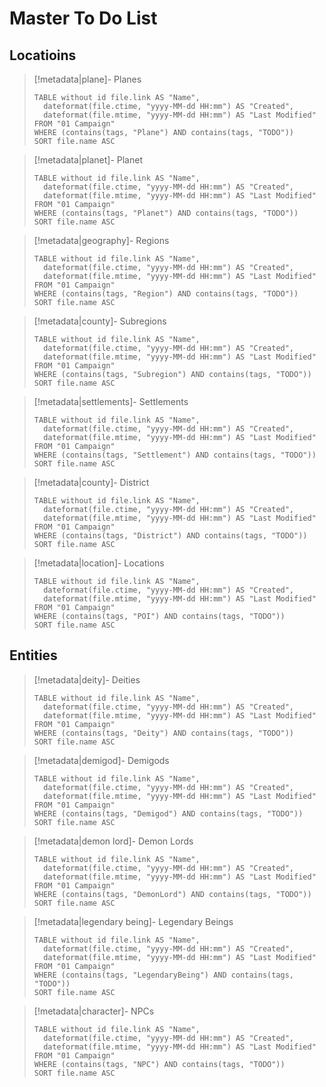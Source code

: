 # Master To Do List
## Locatioins
> [!metadata|plane]- Planes
> ```dataview
> TABLE without id file.link AS "Name",
>   dateformat(file.ctime, "yyyy-MM-dd HH:mm") AS "Created",
>   dateformat(file.mtime, "yyyy-MM-dd HH:mm") AS "Last Modified"
> FROM "01 Campaign"
> WHERE (contains(tags, "Plane") AND contains(tags, "TODO"))
> SORT file.name ASC

> [!metadata|planet]- Planet
> ```dataview
> TABLE without id file.link AS "Name",
>   dateformat(file.ctime, "yyyy-MM-dd HH:mm") AS "Created",
>   dateformat(file.mtime, "yyyy-MM-dd HH:mm") AS "Last Modified"
> FROM "01 Campaign"
> WHERE (contains(tags, "Planet") AND contains(tags, "TODO"))
> SORT file.name ASC

> [!metadata|geography]- Regions
> ```dataview
> TABLE without id file.link AS "Name",
>   dateformat(file.ctime, "yyyy-MM-dd HH:mm") AS "Created",
>   dateformat(file.mtime, "yyyy-MM-dd HH:mm") AS "Last Modified"
> FROM "01 Campaign"
> WHERE (contains(tags, "Region") AND contains(tags, "TODO"))
> SORT file.name ASC

> [!metadata|county]- Subregions
> ```dataview
> TABLE without id file.link AS "Name",
>   dateformat(file.ctime, "yyyy-MM-dd HH:mm") AS "Created",
>   dateformat(file.mtime, "yyyy-MM-dd HH:mm") AS "Last Modified"
> FROM "01 Campaign"
> WHERE (contains(tags, "Subregion") AND contains(tags, "TODO"))
> SORT file.name ASC

> [!metadata|settlements]- Settlements
> ```dataview
> TABLE without id file.link AS "Name",
>   dateformat(file.ctime, "yyyy-MM-dd HH:mm") AS "Created",
>   dateformat(file.mtime, "yyyy-MM-dd HH:mm") AS "Last Modified"
> FROM "01 Campaign"
> WHERE (contains(tags, "Settlement") AND contains(tags, "TODO"))
> SORT file.name ASC

> [!metadata|county]- District
> ```dataview
> TABLE without id file.link AS "Name",
>   dateformat(file.ctime, "yyyy-MM-dd HH:mm") AS "Created",
>   dateformat(file.mtime, "yyyy-MM-dd HH:mm") AS "Last Modified"
> FROM "01 Campaign"
> WHERE (contains(tags, "District") AND contains(tags, "TODO"))
> SORT file.name ASC

> [!metadata|location]- Locations
> ```dataview
> TABLE without id file.link AS "Name",
>   dateformat(file.ctime, "yyyy-MM-dd HH:mm") AS "Created",
>   dateformat(file.mtime, "yyyy-MM-dd HH:mm") AS "Last Modified"
> FROM "01 Campaign"
> WHERE (contains(tags, "POI") AND contains(tags, "TODO"))
> SORT file.name ASC

## Entities
> [!metadata|deity]- Deities
> ```dataview
> TABLE without id file.link AS "Name",
>   dateformat(file.ctime, "yyyy-MM-dd HH:mm") AS "Created",
>   dateformat(file.mtime, "yyyy-MM-dd HH:mm") AS "Last Modified"
> FROM "01 Campaign"
> WHERE (contains(tags, "Deity") AND contains(tags, "TODO"))
> SORT file.name ASC

> [!metadata|demigod]- Demigods
> ```dataview
> TABLE without id file.link AS "Name",
>   dateformat(file.ctime, "yyyy-MM-dd HH:mm") AS "Created",
>   dateformat(file.mtime, "yyyy-MM-dd HH:mm") AS "Last Modified"
> FROM "01 Campaign"
> WHERE (contains(tags, "Demigod") AND contains(tags, "TODO"))
> SORT file.name ASC

> [!metadata|demon lord]- Demon Lords
> ```dataview
> TABLE without id file.link AS "Name",
>   dateformat(file.ctime, "yyyy-MM-dd HH:mm") AS "Created",
>   dateformat(file.mtime, "yyyy-MM-dd HH:mm") AS "Last Modified"
> FROM "01 Campaign"
> WHERE (contains(tags, "DemonLord") AND contains(tags, "TODO"))
> SORT file.name ASC

> [!metadata|legendary being]- Legendary Beings
> ```dataview
> TABLE without id file.link AS "Name",
>   dateformat(file.ctime, "yyyy-MM-dd HH:mm") AS "Created",
>   dateformat(file.mtime, "yyyy-MM-dd HH:mm") AS "Last Modified"
> FROM "01 Campaign"
> WHERE (contains(tags, "LegendaryBeing") AND contains(tags, "TODO"))
> SORT file.name ASC

> [!metadata|character]- NPCs
> ```dataview
> TABLE without id file.link AS "Name",
>   dateformat(file.ctime, "yyyy-MM-dd HH:mm") AS "Created",
>   dateformat(file.mtime, "yyyy-MM-dd HH:mm") AS "Last Modified"
> FROM "01 Campaign"
> WHERE (contains(tags, "NPC") AND contains(tags, "TODO"))
> SORT file.name ASC